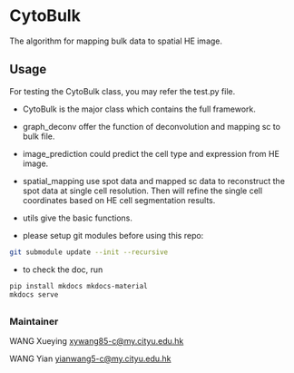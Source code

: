 # CytoBulk
The algorithm for mapping bulk data to spatial HE image.


## Usage

For testing the CytoBulk class, you may refer the test.py file.
- CytoBulk is the major class which contains the full framework.
- graph_deconv offer the function of deconvolution and mapping sc to bulk file.
- image_prediction could predict the cell type and expression from HE image.
- spatial_mapping use spot data and mapped sc data to reconstruct the spot data at single cell resolution. Then will refine the single cell coordinates based on HE cell segmentation results.
- utils give the basic functions.

- please setup git modules before using this repo:
```bash
git submodule update --init --recursive
```

- to check the doc, run
```bash
pip install mkdocs mkdocs-material
mkdocs serve
```

## 




### Maintainer
WANG Xueying xywang85-c@my.cityu.edu.hk

WANG Yian yianwang5-c@my.cityu.edu.hk
